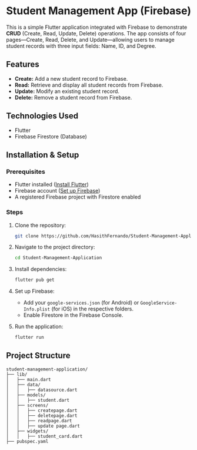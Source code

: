# Student Management App (Firebase)

This is a simple Flutter application integrated with Firebase to demonstrate **CRUD** (Create, Read, Update, Delete) operations. The app consists of four pages—Create, Read, Delete, and Update—allowing users to manage student records with three input fields: Name, ID, and Degree.

## Features

- **Create:** Add a new student record to Firebase.
- **Read:** Retrieve and display all student records from Firebase.
- **Update:** Modify an existing student record.
- **Delete:** Remove a student record from Firebase.

## Technologies Used

- Flutter
- Firebase Firestore (Database)

## Installation & Setup

### Prerequisites

- Flutter installed ([Install Flutter](https://flutter.dev/docs/get-started/install))
- Firebase account ([Set up Firebase](https://firebase.google.com/))
- A registered Firebase project with Firestore enabled

### Steps

1. Clone the repository:

   ```sh
   git clone https://github.com/HasithFernando/Student-Management-Application.git
   ```

2. Navigate to the project directory:

   ```sh
   cd Student-Management-Application
   ```

3. Install dependencies:

   ```sh
   flutter pub get
   ```

4. Set up Firebase:
   - Add your `google-services.json` (for Android) or `GoogleService-Info.plist` (for iOS) in the respective folders.
   - Enable Firestore in the Firebase Console.

5. Run the application:

   ```sh
   flutter run
   ```

## Project Structure

```
student-management-application/
├── lib/
│   ├── main.dart
│   ├── data/
│   │   ├── datasource.dart
│   ├── models/
│   │   ├── student.dart
│   ├── screens/
│   │   ├── createpage.dart
│   │   ├── deletepage.dart
│   │   ├── readpage.dart
│   │   ├── update page.dart
│   ├── widgets/
│   │   ├── student_card.dart
├── pubspec.yaml
```

